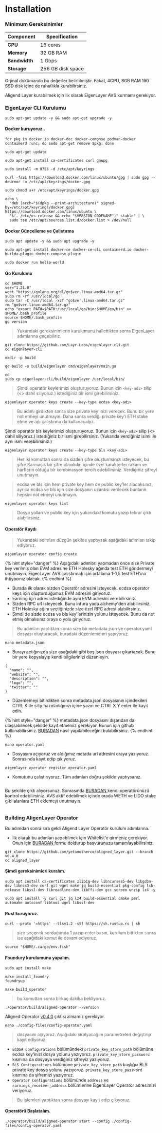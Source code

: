 # Installation

### Minimum Gereksinimler <a href="#hardware-requirements" id="hardware-requirements"></a>

| Component     | Specification     |
| ------------- | ----------------- |
| **CPU**       | 16 cores          |
| **Memory**    | 32 GB RAM         |
| **Bandwidth** | 1 Gbps            |
| **Storage**   | 256 GB disk space |

Orjinal dokümanda bu değerler belirtilmiştir. Fakat, 4CPU, 8GB RAM 160 SSD disk içine de rahatlıkla kurabilirsiniz.

Aligend Layer kurabilmek için ilk olarak EigenLayer AVS kurmamı gerekiyor.&#x20;

### EigenLayer CLI Kurulumu

```
sudo apt-get update -y && sudo apt-get upgrade -y
```

#### Docker kuruyoruz..

```
for pkg in docker.io docker-doc docker-compose podman-docker containerd runc; do sudo apt-get remove $pkg; done
```

```
sudo apt-get update
```

```
sudo apt-get install ca-certificates curl gnupg
```

```
sudo install -m 0755 -d /etc/apt/keyrings
```

```
curl -fsSL https://download.docker.com/linux/ubuntu/gpg | sudo gpg --dearmor -o /etc/apt/keyrings/docker.gpg
```

```
sudo chmod a+r /etc/apt/keyrings/docker.gpg
```

```
echo \
  "deb [arch="$(dpkg --print-architecture)" signed-by=/etc/apt/keyrings/docker.gpg] https://download.docker.com/linux/ubuntu \
  "$(. /etc/os-release && echo "$VERSION_CODENAME")" stable" | \
  sudo tee /etc/apt/sources.list.d/docker.list > /dev/null
```

#### Docker Güncelleme ve Çalıştırma

```
sudo apt update -y && sudo apt upgrade -y
```

```
sudo apt-get install docker-ce docker-ce-cli containerd.io docker-buildx-plugin docker-compose-plugin
```

```
sudo docker run hello-world
```

#### Go Kurulumu

```
cd $HOME
ver="1.21.0"
wget "https://golang.org/dl/go$ver.linux-amd64.tar.gz"
sudo rm -rf /usr/local/go
sudo tar -C /usr/local -xzf "go$ver.linux-amd64.tar.gz"
rm "go$ver.linux-amd64.tar.gz"
echo "export PATH=$PATH:/usr/local/go/bin:$HOME/go/bin" >> $HOME/.bash_profile
source $HOME/.bash_profile
go version
```

> Yukarıdaki gereksinimlerin kurulumunu hallettikten sonra EigenLayer adımlarına geçebiliriz.

```
git clone https://github.com/Layr-Labs/eigenlayer-cli.git
cd eigenlayer-cli
```

```
mkdir -p build
```

```
go build -o build/eigenlayer cmd/eigenlayer/main.go
```

```
cd
sudo cp eigenlayer-cli/build/eigenlayer /usr/local/bin/
```

> Şimdi operatör keylerimizi oluşturuyoruz. Bunun için `<key-adı>` silip  (<> dahil siliyoruz.) istediğiniz bir ismi girebilirsiniz.&#x20;

```
eigenlayer operator keys create --key-type ecdsa <key-adı>
```

> Bu adımı girdikten sonra size private key'inizi verecek. Bunu bir yere not etmeyi unutmayın. Daha sonra verdiği private key'i ETH stake etme ve ağı çalıştırma da kullanacağız.&#x20;

Şimdi operatör  bls keylerimizi oluşturuyoruz. Bunun için `<key-adı>` silip  (<> dahil siliyoruz.) istediğiniz bir ismi girebilirsiniz. (Yukarıda verdiğiniz isimi ile aynı ismi verebilirsiniz.)

```
eigenlayer operator keys create --key-type bls <key-adı>
```

> Her iki komuttan sonra da sizden şifre oluşturmanızı isteyecek, bu şifre Karmaşık bir şifre olmalıdır. içinde özel karakterler rakam ve harflerin olduğu bir kombinasyon tercih edebilirsiniz. Verdiğiniz şifreyi unutmayın.

> ecdsa ve bls için hem private key hem de public key'ler alacaksınız, ayrıca ecdsa ve bls için size dosyanın uzantısı verilecek bunların hepsini not etmeyi unutmayın.

```
eigenlayer operator keys list
```

> Dosya yolları ve public key için yukarıdaki komutu yazıp tekrar çıktı alabilirsiniz.&#x20;

#### Operatör Kaydı

> Yukarıdaki adımları düzgün şekilde yaptıysak aşağıdaki adımları takip ediyoruz.

```
eigenlayer operator config create
```



{% hint style="danger" %}
Aşağıdaki adımları yapmadan önce size Private key verilmiş olan EVM adresine ETH Holesky ağında test ETH göndermeyi unutmayın. EigenLayer AVS çalıştırmak için ortalama 1-1,5 test ETH'ına ihtiyacınız olacak.
{% endhint %}

* Burada ilk olarak sizden Operatör adresini isteyecek.  ecdsa operator keys için oluşturduğumuz EVM adresini giriyoruz.
* Earning için adres istediğinde aynı EVM adresini verebilirsiniz.&#x20;
* Sizden RPC url isteyecek. Bunu infura yada alchemy'den alabilirsiniz. ETH Holesky ağını seçtiğinizde size özel RPC adresi alabilirsiniz.&#x20;
* Şimdi de sizde ecdsa ve bls key'lerinizin yolunu isteyecek. Bunu da not etmiş olmalısınız oraya o yolu giriyoruz.&#x20;

> Bu adımları yaptıktan  sonra size bir metadata.json ve operator.yaml dosyası oluşturacak, buradaki düzenlemeleri yapıyoruz.

```
nano metadata.json
```

* Burayı açtığınızda size aşağıdaki gibi boş json dosyası çıkartacak. Bunu bir yere kopyalayıp kendi bilgilerinizi düzenleyin.

```
{
  "name": "",
  "website": "",
  "description": "",
  "logo": "",
  "twitter": ""
}
```

* Düzenlemeyi bitirdikten sonra metadata.json dosyasının içindekileri CTRL K ile silip hazırladığınızı içine yazın ve CTRL X Y enter ile kayıt edin.

{% hint style="danger" %}
metadata.json dosyasını dışarıdan da ulaşılabilecek şekilde kayıt etmemiz gerekiyor. Bunun için github kullanabilirsiniz. [BURADAN](https://github.com/CoinHuntersTR/Mangata-AVS?tab=readme-ov-file#metadata-i%CC%87%C5%9Flemleri) nasıl yapılabileceğini bulabilirsiniz. &#x20;
{% endhint %}

```
nano operator.yaml
```

* Dosyasını açıyoruz ve aldığımız metada url adresini oraya yazıyoruz. Sonrasında kayıt edip çıkıyoruz.

```
eigenlayer operator register operator.yaml
```

* Komutunu çalıştırıyoruz. Tüm adımları doğru şekilde yaptıysanız.&#x20;

<figure><img src="../../.gitbook/assets/303568504-94f5b712-2163-4989-a295-d1c4f36d3b44.png" alt=""><figcaption></figcaption></figure>

Bu şekilde çıktı alıyorsunuz. Sonrasında [BURADAN ](https://holesky.eigenlayer.xyz/operator/)kendi operatörünüzü kontrol edebilirsiniz. AVS aktif edebilmek içinde orada WETH ve LIDO stake gibi alanlara ETH eklemeyi unutmayın.

<figure><img src="../../.gitbook/assets/Ekran görüntüsü 2024-08-21 140425.png" alt=""><figcaption></figcaption></figure>

### Building AligenLayer Operator

Bu adımdan sonra sıra geldi Aligend Layer Operatör kurulum adımlarına.

* İlk olarak bu adımları yapabilmek için Whitelist'e girmeniz gerekiyor. Onun için [BURADAN ](https://docs.google.com/forms/d/e/1FAIpQLSdH9sgfTz4v33lAvwj6BvYJGAeIshQia3FXz36PFfF-WQAWEQ/viewform)formu doldurup başvurunuzu tamamlayabilirsiniz.&#x20;

```
git clone https://github.com/yetanotherco/aligned_layer.git --branch v0.4.0
cd aligned_layer
```

#### Şimdi gereksinimleri kuralım.

```
sudo apt install ca-certificates zlib1g-dev libncurses5-dev libgdbm-dev libnss3-dev curl git wget make jq build-essential pkg-config lsb-release libssl-dev libreadline-dev libffi-dev gcc screen unzip lz4 -y
```

```
sudo apt install -y curl git jq lz4 build-essential cmake perl automake autoconf libtool wget libssl-dev
```

#### Rust kuruyoruz.

```
curl --proto '=https' --tlsv1.2 -sSf https://sh.rustup.rs | sh
```

> size seçenek sorduğunda 1 yazıp enter basın, kurulum bittikten sonra ise aşağıdaki komut ile devam ediyoruz.&#x20;

```
source "$HOME/.cargo/env.fish"
```

#### Foundury kurulumunu yapalım.

```
sudo apt install make
```

```
make install_foundry
foundryup
```

```
make build_operator
```

> bu komuttan sonra birkaç dakika bekliyoruz.&#x20;

```
./operator/build/aligned-operator --version
```

Aligned Operator [v0.4.0](https://github.com/yetanotherco/aligned\_layer/releases/tag/v0.4.0) çıktısı almamız gerekiyor.

```
nano ./config-files/config-operator.yaml
```

> dosyasını açıyoruz. Aşağıdaki sıralyacağım parametreleri değiştirip kayıt ediyoruz.

* `ECDSA Configurations` bölümündeki  `private_key_store_path` bölümüne ecdsa key'inizi dosya yolunu yazıyoruz. `private_key_store_password` kısmına da dosyaya verdiğiniz şifreyiz yazıyoruz.
* `BLS Configurations` bölümüne `private_key_store_path` başlığıa BLS private key dosya yolunu yazıyoruz. `private_key_store_password` kısmına da şifremizi yazıyoruz.&#x20;
* `Operator Configurations` bölümünde `address` ve `earnings_receiver_address` bölümlerine EigenLayer Operatör adresimizi veriyoruz.&#x20;

> Bu işlemleri yaptıktan sonra dosyayı kayıt edip çıkıyoruz.

#### Operatörü Başlatalım.

```
./operator/build/aligned-operator start --config ./config-files/config-operator.yaml
```

